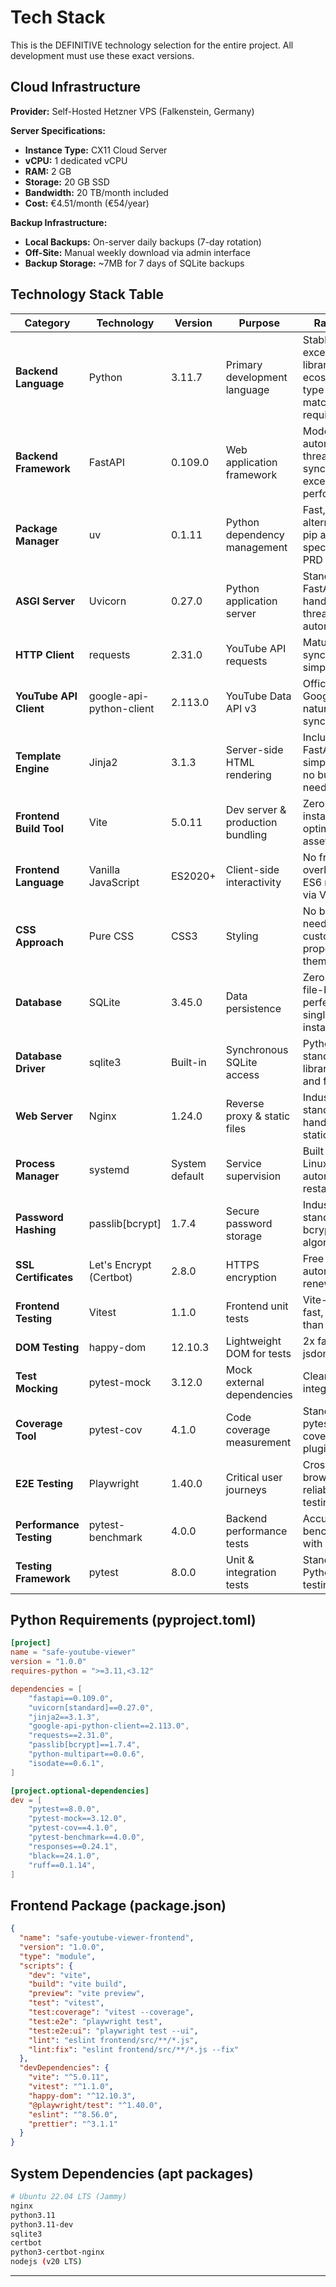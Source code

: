 # Tech Stack

This is the DEFINITIVE technology selection for the entire project. All development must use these exact versions.

## Cloud Infrastructure

**Provider:** Self-Hosted Hetzner VPS (Falkenstein, Germany)

**Server Specifications:**
- **Instance Type:** CX11 Cloud Server
- **vCPU:** 1 dedicated vCPU
- **RAM:** 2 GB
- **Storage:** 20 GB SSD
- **Bandwidth:** 20 TB/month included
- **Cost:** €4.51/month (€54/year)

**Backup Infrastructure:**
- **Local Backups:** On-server daily backups (7-day rotation)
- **Off-Site:** Manual weekly download via admin interface
- **Backup Storage:** ~7MB for 7 days of SQLite backups

## Technology Stack Table

| Category | Technology | Version | Purpose | Rationale |
|----------|-----------|---------|---------|-----------|
| **Backend Language** | Python | 3.11.7 | Primary development language | Stable, excellent library ecosystem, type hints, matches PRD requirement |
| **Backend Framework** | FastAPI | 0.109.0 | Web application framework | Modern, automatic threading for sync routes, excellent performance |
| **Package Manager** | uv | 0.1.11 | Python dependency management | Fast, modern alternative to pip as specified in PRD |
| **ASGI Server** | Uvicorn | 0.27.0 | Python application server | Standard for FastAPI, handles threading automatically |
| **HTTP Client** | requests | 2.31.0 | YouTube API requests | Mature, synchronous, simple to use |
| **YouTube API Client** | google-api-python-client | 2.113.0 | YouTube Data API v3 | Official Google client, naturally synchronous |
| **Template Engine** | Jinja2 | 3.1.3 | Server-side HTML rendering | Included with FastAPI, simple syntax, no build step needed |
| **Frontend Build Tool** | Vite | 5.0.11 | Dev server & production bundling | Zero-config, instant start, optimizes assets |
| **Frontend Language** | Vanilla JavaScript | ES2020+ | Client-side interactivity | No framework overhead, ES6 modules via Vite |
| **CSS Approach** | Pure CSS | CSS3 | Styling | No build step needed, custom properties for theming |
| **Database** | SQLite | 3.45.0 | Data persistence | Zero-config, file-based, perfect for single-instance |
| **Database Driver** | sqlite3 | Built-in | Synchronous SQLite access | Python standard library, simple and fast |
| **Web Server** | Nginx | 1.24.0 | Reverse proxy & static files | Industry standard, handles SSL, static assets |
| **Process Manager** | systemd | System default | Service supervision | Built into Linux, automatic restarts |
| **Password Hashing** | passlib[bcrypt] | 1.7.4 | Secure password storage | Industry standard, bcrypt algorithm |
| **SSL Certificates** | Let's Encrypt (Certbot) | 2.8.0 | HTTPS encryption | Free SSL, automatic renewal |
| **Frontend Testing** | Vitest | 1.1.0 | Frontend unit tests | Vite-native, fast, better DX than Jest |
| **DOM Testing** | happy-dom | 12.10.3 | Lightweight DOM for tests | 2x faster than jsdom |
| **Test Mocking** | pytest-mock | 3.12.0 | Mock external dependencies | Clean pytest integration |
| **Coverage Tool** | pytest-cov | 4.1.0 | Code coverage measurement | Standard pytest coverage plugin |
| **E2E Testing** | Playwright | 1.40.0 | Critical user journeys | Cross-browser, reliable, visual testing |
| **Performance Testing** | pytest-benchmark | 4.0.0 | Backend performance tests | Accurate benchmarking with statistics |
| **Testing Framework** | pytest | 8.0.0 | Unit & integration tests | Standard Python testing |

## Python Requirements (pyproject.toml)

```toml
[project]
name = "safe-youtube-viewer"
version = "1.0.0"
requires-python = ">=3.11,<3.12"

dependencies = [
    "fastapi==0.109.0",
    "uvicorn[standard]==0.27.0",
    "jinja2==3.1.3",
    "google-api-python-client==2.113.0",
    "requests==2.31.0",
    "passlib[bcrypt]==1.7.4",
    "python-multipart==0.0.6",
    "isodate==0.6.1",
]

[project.optional-dependencies]
dev = [
    "pytest==8.0.0",
    "pytest-mock==3.12.0",
    "pytest-cov==4.1.0",
    "pytest-benchmark==4.0.0",
    "responses==0.24.1",
    "black==24.1.0",
    "ruff==0.1.14",
]
```

## Frontend Package (package.json)

```json
{
  "name": "safe-youtube-viewer-frontend",
  "version": "1.0.0",
  "type": "module",
  "scripts": {
    "dev": "vite",
    "build": "vite build",
    "preview": "vite preview",
    "test": "vitest",
    "test:coverage": "vitest --coverage",
    "test:e2e": "playwright test",
    "test:e2e:ui": "playwright test --ui",
    "lint": "eslint frontend/src/**/*.js",
    "lint:fix": "eslint frontend/src/**/*.js --fix"
  },
  "devDependencies": {
    "vite": "^5.0.11",
    "vitest": "^1.1.0",
    "happy-dom": "^12.10.3",
    "@playwright/test": "^1.40.0",
    "eslint": "^8.56.0",
    "prettier": "^3.1.1"
  }
}
```

## System Dependencies (apt packages)

```bash
# Ubuntu 22.04 LTS (Jammy)
nginx
python3.11
python3.11-dev
sqlite3
certbot
python3-certbot-nginx
nodejs (v20 LTS)
```

---

